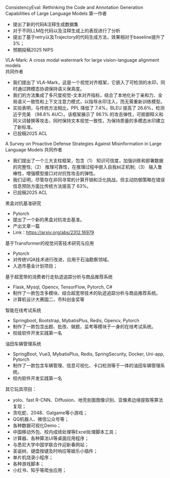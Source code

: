 ConsistencyEval: Rethinking the Code and Annotation Generation Capabilities of Large Language Models
第一作者
- 提出了新的代码&注释生成数据集
- 对于不同LLM在代码以及注释生成上的表现进行了分析
- 提出了基于retry以及Trajectory的代码生成方法，效果相对于baseline提升了3%；
- 预期投稿2025 NIPS

VLA-Mark: A cross modal watermark for large vision-language alignment models  
共同作者
- 我们提出了 VLA-Mark，这是一个视觉对齐框架，它嵌入了可检测的水印，同时通过跨模态协调保持语义保真度。
- 我们的方法集成了多尺度视觉-文本对齐指标，结合了本地化补丁亲和力、全局语义一致性和上下文注意力模式，以指导水印注入，而无需重新训练模型。
- 实验表明，与传统方法相比，PPL 降低了 7.4%，BLEU 提高了 26.6%，检测近乎完美 （98.8% AUC）。该框架展示了 96.1% 的攻击弹性，可抵御释义和同义词替换等攻击，同时保持文本视觉一致性，为保持质量的多模态水印建立了新标准。
- 已投稿2025 ACL

A Survey on Proactive Defense Strategies Against Misinformation in Large Language Models
共同作者
- 我们提出了一个三大支柱框架，包含（1） 知识可信度，加强训练和部署数据的完整性;（2） 推理可靠性，在推理过程中嵌入自我纠正机制;（3） 输入鲁棒性，增强模型接口对对抗性攻击的弹性。
- 我们证明，尽管存在非同寻常的计算开销和泛化挑战，但主动防御策略在错误信息预防方面比传统方法提高了 63%。
- 已投稿2025 ACL

黑盒对抗基准研究
- Pytorch
- 提出了一个新的黑盒对抗攻击基准。
- 产出文章一篇
- Link：https://arxiv.org/abs/2312.16979

基于Transformer的视觉问答技术研究与应用
- Pytorch
- 对传统VQA技术进行改进，应用于石油勘察领域。
- 入选市基金计划项目；

基于超宽带的消费者行走轨迹追踪分析与商品推荐系统
- Flask, Mysql, Opencv, TensorFlow, Pytorch, C#
- 制作了一款包含多模块、结合超宽带技术的轨迹追踪分析与商品推荐系统。
- 计算机设计大赛国二，市科创金奖等

智能在线考试系统
- Springboot, Bootstrap, MybatisPlus, Redis, Opencv, Pytorch
- 制作了一款包含出题、批改、做题，监考等模块于一身的在线考试系统。
- 校级软件开发实践第一名

油田车辆管理系统
- SpringBoot, Vue3, MybatisPlus, Redis, SpringSecurity, Docker, Uni-app, Pytorch
- 制作了一款包含车辆管理、信息可视化、卡口检测等于一体的油田车辆管理系统。
- 校内软件开发实践第一名

其它玩具项目：
- yolo、fast R-CNN、Diffusion、地壳剖面图像识别、亚像素边缘提取等算法复现；
- 贪吃蛇、2048、Galgame等小游戏；
- QQ机器人、微信公众号等；
- 各种数据可视化Demo；
- 中国移动外包、校内成绩处理等Excel处理脚本工具；
- 计算器、各种算法UI等桌面应用程序；
- 与悉尼大学中国学联合作迎新春网站；
- 圣诞树、键盘按键及时响应等娱乐小插件；
- 单片机烧录小程序；
- 各种游戏脚本；
- 小红书、知乎等爬虫应用；
